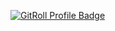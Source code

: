 <a href="https://gitroll.io/profile/uyuTz63GdOMbAHyPl2x5rFUPBIWX2" target="_blank"><img src="https://gitroll.io/api/badges/profiles/v1/uyuTz63GdOMbAHyPl2x5rFUPBIWX2" alt="GitRoll Profile Badge"/></a>
